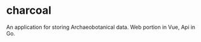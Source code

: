 charcoal
=====================
An application for storing Archaeobotanical data.  Web portion in Vue, Api in Go.